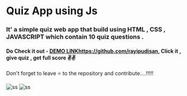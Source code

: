 # Quiz App using Js


### It' a simple quiz web app that build using HTML , CSS , JAVASCRIPT which contain 10 quiz questions . 
#### Do Check it out - [DEMO LINKhttps://github.com/rayipudisan](dhya/webproject.git/), Click it , give quiz , get full score ✌️✌️
Don't forget to leave ⭐ to the repository and contribute....!!!!!


![ss](ss1.png)
![ss](ss2.png)
